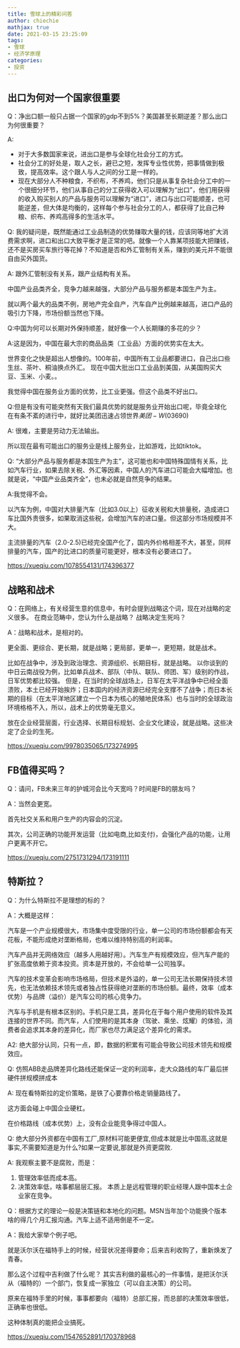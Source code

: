 ```yaml
---
title: 雪球上的精彩问答
author: chiechie
mathjax: true
date: 2021-03-15 23:25:09
tags:
- 雪球
- 经济学原理
categories: 
- 投资
---
```


## 出口为何对一个国家很重要

Q：净出口额一般只占据一个国家的gdp不到5%？美国甚至长期逆差？那么出口为何很重要？

A: 

- 对于大多数国家来说，进出口是参与全球化社会分工的方式。
- 社会分工的好处是，取人之长，避已之短，发挥专业性优势，把事情做到极致，提高效率。这个跟人与人之间的分工是一样的。
- 现在大部分人不种粮食，不织布，不养鸡，他们只是从事复杂社会分工中的一个很细分环节，他们从事自己的分工获得收入可以理解为“出口”，他们用获得的收入购买别人的产品与服务可以理解为“进口”，进口与出口可能顺差，也可能逆差，但大体是均衡的，这样每个参与社会分工的人，都获得了比自己种粮、织布、养鸡高得多的生活水平。

Q: 我的疑问是，既然能通过工业品制造的优势赚取大量的钱，应该同等地扩大消费需求啊，进口和出口大致平衡才是正常的吧。就像一个人靠某项技能大把赚钱，还不是买房买车旅行等花掉？不知道是否和外汇管制有关系，赚到的美元并不能很自由买外国货。

A: 跟外汇管制没有关系，跟产业结构有关系。

中国产业品类齐全，竞争力越来越强，大部分产品与服务都是本国生产为主。

就以两个最大的品类不例，房地产完全自产，汽车自产比例越来越高，进口产品的吸引力下降，市场份额当然也下降。

Q:中国为何可以长期对外保持顺差，就好像一个人长期赚的多花的少？

A:这是因为，中国在最大宗的商品品类（工业品）方面的优势实在太大。

世界变化之快是超出人想像的。100年前，中国所有工业品都要进口，自己出口些生丝、茶叶、桐油换点外汇。
现在中国大批出口工业品到美国，从美国购买大豆、玉米、小麦。。

我觉得中国在服务业方面的优势，比工业更强。但这个品类不好出口。

Q:但是有没有可能突然有天我们最具优势的就是服务业开始出口呢，毕竟全球化在有条不紊的进行中，就好比美团迅速占领世界$美团-W(03690)$

A: 很难，主要是劳动力无法输出。

所以现在最有可能出口的服务业是线上服务业，比如游戏，比如tiktok。

Q: “大部分产品与服务都是本国生产为主”，这可能也和中国特殊国情有关系，比如汽车行业，如果去除关税、外汇等因素，中国人的汽车进口可能会大幅增加。也就是说，“中国产业品类齐全”，也未必就是自然竞争的结果。

A:我觉得不会。

以汽车为例，中国对大排量汽车（比如3.0以上）征收关税和大排量税，造成进口车比国外贵很多，如果取消这些税，会增加汽车的进口量。但这部分市场规模并不大。

主流排量的汽车（2.0-2.5)已经完全国产化了，国内外价格相差不大，甚至，同样排量的汽车，国产的比进口的质量可能更好，根本没有必要进口了。


https://xueqiu.com/1078554131/174396377


## 战略和战术
Q：在网络上，有关经营生意的信息中，有时会提到战略这个词，现在对战略的定义很多。 在商业范畴中，您认为什么是战略？ 战略决定生死吗？

A：战略和战术，是相对的。

更全面、更综合、更长期，就是战略；更局部，更单一，更短期，就是战术。

比如在战争中，涉及到政治理念、资源组织、长期目标，就是战略。
以你谈到的中日云南战役为例，比如单兵战术、部队（中队、联队、师团、军）级别的作战，日军优势都比较强。
但是，在当时的全球战场上，日军在太平洋战争中已经全面溃败，本土已经开始挨炸；日本国内的经济资源已经完全支撑不了战争；而日本长期的目标（在太平洋地区建立一个日本为核心的殖地民体系）也与当时的全球政治环境格格不入，所以，战术上的优势毫无意义。

放在企业经营层面，行业选择、长期目标规划、企业文化建设，就是战略。这些决定了企业的生死。

https://xueqiu.com/9978035065/173274995


## FB值得买吗？
Q：请问，FB未来三年的护城河会比今天宽吗？时间是FB的朋友吗？

A：当然会更宽。

首先社交关系和用户生产的内容会的沉淀。

其次，公司正确的功能开发运营（比如电商,比如支付)，会强化产品的功能，让用户更离不开它。

https://xueqiu.com/2751731294/173191111

## 特斯拉？

Q：为什么特斯拉不是理想的标的？

A：大概是这样：

汽车是一个产业规模很大，市场集中度受限的行业，单一公司的市场份额都会有天花板，不能形成绝对垄断格局，也难以维持特别高的利润率。

汽车产品并无网络效应（越多人用越好用）。汽车生产有规模效应，但汽车产能的扩张高度依赖于资本投资。资本是开放的，不会给单一公司独享。

汽车的技术变革会影响市场格局，但技术是外溢的，单一公司无法长期保持技术领先，也无法依赖技术领先或者独占性获得绝对垄断的市场份额。最终，效率（成本优势）与品牌（溢价）是汽车公司的核心竞争力。

汽车与手机是有根本区别的。手机只是工具，差异化在于每个用户使用的软件及其连接的世界不同。而汽车，人们使用的是其本身（驾驶、乘坐、炫耀）的体验，消费者会追求其本身的差异化，而厂家也尽力满足这个差异化的需求。

A2: 绝大部分认同，只有一点，即，数据的积累有可能会导致公司技术领先和规模效应。

Q: 仿照ABB走品牌差异化路线还能保证一定的利润率，走大众路线的车厂最后拼硬件拼规模拼成本

A: 现在看特斯拉的定价策略，是铁了心要靠价格走销量路线了。

这方面会碰上中国企业硬杠。

在价格路线（成本优势）上，没有企业能竞争得过中国人。

Q: 绝大部分外资都在中国有工厂,原材料可能更便宜,但成本就是比中国高,这就是事实,不需要知道是为什么?如果一定要说,那就是外资更腐败.

A: 我观察主要不是腐败，而是：

1. 管理效率低而成本高。
2. 决策效率低，啥事都层层汇报。
本质上是远程管理的职业经理人跟中国本土企业家在竞争。



Q：根据方丈的理论一般是决策链和本地化的问题。MSN当年加个功能换个版本啥的得几个月汇报沟通。汽车上适不适用倒是不一定。

A：我给大家举个例子吧。

就是沃尔沃在福特手上的时候，经营状况差得要命；后来吉利收购了，重新焕发了青春。

那么这个过程中吉利做了什么呢？
其实吉利做的最核心的一件事情，是把沃尔沃从（福特的）一个部门，恢复成一家独立（可以自主决策）的公司。

原来在福特手里的时候，事事都要向（福特）总部汇报，而总部的决策效率很低，正确率也很低。

这种体制真的能把企业搞死。



https://xueqiu.com/1547652891/170378968
